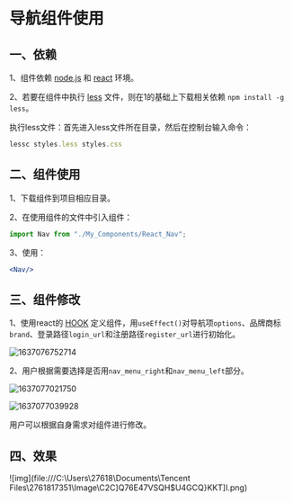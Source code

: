 # 导航组件使用

## 一、依赖

1、组件依赖 [node.js](http://nodejs.cn/learn) 和 [react](https://react.docschina.org/) 环境。

2、若要在组件中执行 [less](https://less.bootcss.com/) 文件，则在1的基础上下载相关依赖 `npm install -g less`。

执行less文件：首先进入less文件所在目录，然后在控制台输入命令：

```js
lessc styles.less styles.css
```

## 二、组件使用

1、下载组件到项目相应目录。

2、在使用组件的文件中引入组件：

```jsx
import Nav from "./My_Components/React_Nav";
```

3、使用：

```jsx
<Nav/>
```

## 三、组件修改

1、使用react的 [HOOK](https://react.docschina.org/docs/hooks-intro.html) 定义组件，用`useEffect()`对导航项`options`、品牌商标`brand`、登录路径`login_url`和注册路径`register_url`进行初始化。

![1637076752714](C:\Users\27618\AppData\Roaming\Typora\typora-user-images\1637076752714.png)

2、用户根据需要选择是否用`nav_menu_right`和`nav_menu_left`部分。

![1637077021750](C:\Users\27618\AppData\Roaming\Typora\typora-user-images\1637077021750.png)

![1637077039928](C:\Users\27618\AppData\Roaming\Typora\typora-user-images\1637077039928.png)

用户可以根据自身需求对组件进行修改。

## 四、效果

![img](file:///C:\Users\27618\Documents\Tencent Files\2761817351\Image\C2C\]Q76E47VSQH$U4GCQ}KKT]I.png) 

